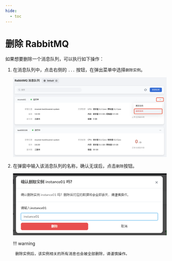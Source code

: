 ```yaml
---
hide:
  - toc
---
```


# 删除 RabbitMQ

如果想要删除一个消息队列，可以执行如下操作：

1. 在消息队列中，点击右侧的 `...` 按钮，在弹出菜单中选择`删除实例`。

    ![选择删除实例](../images/delete01.png)

2. 在弹窗中输入该消息队列的名称，确认无误后，点击`删除`按钮。

    ![点击删除](../images/delete02.png)

    !!! warning

        删除实例后，该实例相关的所有消息也会被全部删除，请谨慎操作。
